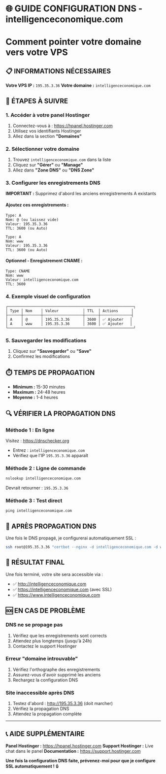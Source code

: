 # 🌐 GUIDE CONFIGURATION DNS - intelligenceconomique.com
# Comment pointer votre domaine vers votre VPS

## 📋 INFORMATIONS NÉCESSAIRES

**Votre VPS IP :** `195.35.3.36`
**Votre domaine :** `intelligenceconomique.com`

## 🎯 ÉTAPES À SUIVRE

### 1. Accéder à votre panel Hostinger

1. Connectez-vous à : https://hpanel.hostinger.com
2. Utilisez vos identifiants Hostinger
3. Allez dans la section **"Domaines"**

### 2. Sélectionner votre domaine

1. Trouvez `intelligenceconomique.com` dans la liste
2. Cliquez sur **"Gérer"** ou **"Manage"**
3. Allez dans **"Zone DNS"** ou **"DNS Zone"**

### 3. Configurer les enregistrements DNS

**IMPORTANT :** Supprimez d'abord les anciens enregistrements A existants

#### Ajoutez ces enregistrements :

```
Type: A
Nom: @ (ou laissez vide)
Valeur: 195.35.3.36
TTL: 3600 (ou Auto)
```

```
Type: A  
Nom: www
Valeur: 195.35.3.36
TTL: 3600 (ou Auto)
```

#### Optionnel - Enregistrement CNAME :
```
Type: CNAME
Nom: www
Valeur: intelligenceconomique.com
TTL: 3600
```

### 4. Exemple visuel de configuration

```
┌─────────────────────────────────────────────────────────┐
│ Type │ Nom    │ Valeur           │ TTL  │ Actions      │
├──────┼────────┼──────────────────┼──────┼──────────────┤
│ A    │ @      │ 195.35.3.36      │ 3600 │ ✅ Ajouter   │
│ A    │ www    │ 195.35.3.36      │ 3600 │ ✅ Ajouter   │
└─────────────────────────────────────────────────────────┘
```

### 5. Sauvegarder les modifications

1. Cliquez sur **"Sauvegarder"** ou **"Save"**
2. Confirmez les modifications

## ⏱️ TEMPS DE PROPAGATION

- **Minimum :** 15-30 minutes
- **Maximum :** 24-48 heures
- **Moyenne :** 1-4 heures

## 🔍 VÉRIFIER LA PROPAGATION DNS

### Méthode 1 : En ligne
Visitez : https://dnschecker.org
- Entrez : `intelligenceconomique.com`
- Vérifiez que l'IP `195.35.3.36` apparaît

### Méthode 2 : Ligne de commande
```cmd
nslookup intelligenceconomique.com
```
Devrait retourner : `195.35.3.36`

### Méthode 3 : Test direct
```cmd
ping intelligenceconomique.com
```

## 🚀 APRÈS PROPAGATION DNS

Une fois le DNS propagé, je configurerai automatiquement SSL :

```bash
ssh root@195.35.3.36 "certbot --nginx -d intelligenceconomique.com -d www.intelligenceconomique.com --non-interactive --agree-tos --email admin@intelligenceconomique.com"
```

## 🎯 RÉSULTAT FINAL

Une fois terminé, votre site sera accessible via :
- ✅ http://intelligenceconomique.com
- ✅ https://intelligenceconomique.com (avec SSL)
- ✅ https://www.intelligenceconomique.com

## 🆘 EN CAS DE PROBLÈME

### DNS ne se propage pas
1. Vérifiez que les enregistrements sont corrects
2. Attendez plus longtemps (jusqu'à 24h)
3. Contactez le support Hostinger

### Erreur "domaine introuvable"
1. Vérifiez l'orthographe des enregistrements
2. Assurez-vous d'avoir supprimé les anciens
3. Rechargez la configuration DNS

### Site inaccessible après DNS
1. Testez d'abord : http://195.35.3.36 (doit marcher)
2. Vérifiez la propagation DNS
3. Attendez la propagation complète

---

## 📞 AIDE SUPPLÉMENTAIRE

**Panel Hostinger :** https://hpanel.hostinger.com
**Support Hostinger :** Live chat dans le panel
**Documentation :** https://support.hostinger.com

**Une fois la configuration DNS faite, prévenez-moi pour que je configure SSL automatiquement !** 🔒